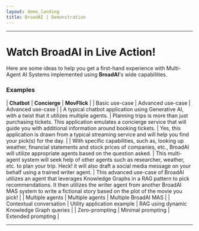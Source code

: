 ```yaml
---
layout: demo_landing
title: BroadAI | Demonstration
---
```


---

# Watch BroadAI in Live Action!

Here are some ideas to help you get a first-hand experience with Multi-Agent AI Systems implemented using **BroadAI**'s wide capabilities.

### Examples

| **Chatbot** | **Concierge** | **MovFlick** |
| Basic use-case | Advanced use-case | Advanced use-case |
| A typical chatbot application using Generative AI, with a twist that it utilizes multiple agents. | Planning trips is more than just purchasing tickets. This application emulates a concierge service that will guide you with additional information around booking tickets. | Yes, this application is drawn from a typical streaming service and will help you find your pick(s) for the day. | 
| With specific capabilities, such as, looking up weather, financial statements and stock prices of companies, etc., BroadAI will utilize appropriate agents based on the question asked. | This multi-agent system will seek help of other agents such as researcher, weather, etc. to plan your trip. Heck! it will also draft a social media message on your behalf using a trained writer agent. | This advanced use-case of BroadAI utilizes an agent that leverages Knowledge Graphs in a RAG pattern to pick recommendations. It then utilizes the writer agent from another BroadAI MAS system to write a fictional story based on the plot of the movie you pick! |
| Multiple agents | Multiple agents | Multiple BroadAI MAS |
| Contextual conversation | Utility application example | RAG using dynamic Knowledge Graph queries |
| Zero-prompting | Minimal prompting | Extended prompting |

---

<!--
<h3 id="movflick">
  MovFlick
</h3>
<div class="top">
  <div class="mission">
    <form>
      <div style="float:left;">
      </div>
      <div style="float:right;">
        <input type="button" value="Go" onClick="goMovflick()">
      </div>
    </form>
    <div class="plan" id="planMovflick">  </div>
  </div>
  <div class="lead">
    <div id="responseMovflick"> </div>
  </div>
</div>
-->